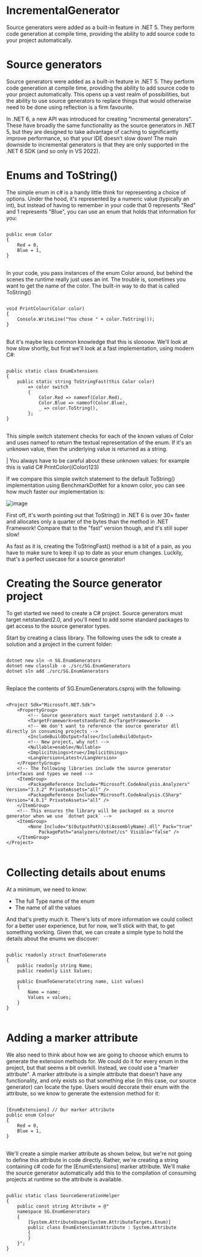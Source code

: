 # IncrementalGenerator

Source generators were added as a built-in feature in .NET 5. They perform code generation at compile time, providing the ability to add source code to your project automatically.

# Source generators

Source generators were added as a built-in feature in .NET 5. They perform code generation at compile time, providing the ability to add source code to your project automatically. This opens up a vast realm of possibilities, but the ability to use source generators to replace things that would otherwise need to be done using reflection is a firm favourite.

In .NET 6, a new API was introduced for creating "incremental generators". These have broadly the same functionality as the source generators in .NET 5, but they are designed to take advantage of caching to significantly improve performance, so that your IDE doesn't slow down! The main downside to incremental generators is that they are only supported in the .NET 6 SDK (and so only in VS 2022).

# Enums and ToString()

The simple enum in c# is a handy little think for representing a choice of options. Under the hood, it's represented by a numeric value (typically an int), but instead of having to remember in your code that 0 represents "Red" and 1 represents "Blue", you can use an enum that holds that information for you:

<pre>
<code>
public enum Color
{
    Red = 0,
    Blue = 1,
}
</code>
</pre>

In your code, you pass instances of the enum Color around, but behind the scenes the runtime really just uses an int. The trouble is, sometimes you want to get the name of the color. The built-in way to do that is called ToString()

<pre>
<code>
void PrintColour(Color color)
{
    Console.WriteLine("You chose " + color.ToString());
}
</code>
</pre>

But it's maybe less common knowledge that this is sloooow. We'll look at how slow shortly, but first we'll look at a fast implementation, using modern C#:

<pre>
<code>
public static class EnumExtensions
{
    public static string ToStringFast(this Color color)
        => color switch
        {
            Color.Red => nameof(Color.Red),
            Color.Blue => nameof(Color.Blue),
            _ => color.ToString(),
        };
}
</code>
</pre>

This simple switch statement checks for each of the known values of Color and uses nameof to return the textual representation of the enum. If it's an unknown value, then the underlying value is returned as a string.

| You always have to be careful about these unknown values: for example this is valid C# PrintColor((Color)123)

If we compare this simple switch statement to the default ToString() implementation using BenchmarkDotNet for a known color, you can see how much faster our implementation is:

![image](https://user-images.githubusercontent.com/59767834/145995670-1bafe808-82ea-4b56-862b-a736b99b6f5b.png)

First off, it's worth pointing out that ToString() in .NET 6 is over 30× faster and allocates only a quarter of the bytes than the method in .NET Framework! Compare that to the "fast" version though, and it's still super slow!

As fast as it is, creating the ToStringFast() method is a bit of a pain, as you have to make sure to keep it up to date as your enum changes. Luckily, that's a perfect usecase for a source generator!

# Creating the Source generator project

To get started we need to create a C# project. Source generators must target netstandard2.0, and you'll need to add some standard packages to get access to the source generator types.

Start by creating a class library. The following uses the sdk to create a solution and a project in the current folder:

<pre>
<code>
dotnet new sln -n SG.EnumGenerators
dotnet new classlib -o ./src/SG.EnumGenerators
dotnet sln add ./src/SG.EnumGenerators
</code>
</pre>

Replace the contents of SG.EnumGenerators.csproj with the following:

<pre>
<code>
&lt;Project Sdk="Microsoft.NET.Sdk"&gt;
	&lt;PropertyGroup&gt;
		&lt;!-- Source generators must target netstandard 2.0 --&gt;
		&lt;TargetFramework&gt;netstandard2.0&lt;/TargetFramework&gt;
		&lt;!-- We don't want to reference the source generator dll directly in consuming projects --&gt;
		&lt;IncludeBuildOutput&gt;false&lt;/IncludeBuildOutput&gt;
		&lt;!-- New project, why not! --&gt;
		&lt;Nullable&gt;enable&lt;/Nullable&gt;
		&lt;ImplicitUsings&gt;true&lt;/ImplicitUsings&gt;
		&lt;LangVersion&gt;Latest&lt;/LangVersion&gt;
	&lt;/PropertyGroup&gt;
	&lt;!-- The following libraries include the source generator interfaces and types we need --&gt;
	&lt;ItemGroup&gt;
		&lt;PackageReference Include="Microsoft.CodeAnalysis.Analyzers" Version="3.3.2" PrivateAssets="all" /&gt;
		&lt;PackageReference Include="Microsoft.CodeAnalysis.CSharp" Version="4.0.1" PrivateAssets="all" /&gt;
	&lt;/ItemGroup&gt;
	&lt;!-- This ensures the library will be packaged as a source generator when we use `dotnet pack` --&gt;
	&lt;ItemGroup&gt;
		&lt;None Include="$(OutputPath)\$(AssemblyName).dll" Pack="true"
			PackagePath="analyzers/dotnet/cs" Visible="false" /&gt;
	&lt;/ItemGroup&gt;
&lt;/Project&gt;
</code>
</pre>

# Collecting details about enums

At a minimum, we need to know:
- The full Type name of the enum
- The name of all the values

And that's pretty much it. There's lots of more information we could collect for a better user experience, but for now, we'll stick with that, to get something working. Given that, we can create a simple type to hold the details about the enums we discover:

<pre>
<code>
public readonly struct EnumToGenerate
{
    public readonly string Name;
    public readonly List<string> Values;

    public EnumToGenerate(string name, List<string> values)
    {
        Name = name;
        Values = values;
    }
}
</code>
</pre>

# Adding a marker attribute

We also need to think about how we are going to choose which enums to generate the extension methods for. We could do it for every enum in the project, but that seems a bit overkill. Instead, we could use a "marker attribute". A marker attribute is a simple attribute that doesn't have any functionality, and only exists so that something else (in this case, our source generator) can locate the type. Users would decorate their enum with the attribute, so we know to generate the extension method for it:

<pre>
<code>
[EnumExtensions] // Our marker attribute
public enum Colour
{
    Red = 0,
    Blue = 1,
}
</code>
</pre>

We'll create a simple marker attribute as shown below, but we're not going to define this attribute in code directly. Rather, we're creating a string containing c# code for the [EnumExtensions] marker attribute. We'll make the source generator automatically add this to the compilation of consuming projects at runtime so the attribute is available.

<pre>
<code>
public static class SourceGenerationHelper
{
    public const string Attribute = @"
    namespace SG.EnumGenerators
    {
        [System.AttributeUsage(System.AttributeTargets.Enum)]
        public class EnumExtensionsAttribute : System.Attribute
        {
        }
    }";
}
</code>
</pre>

